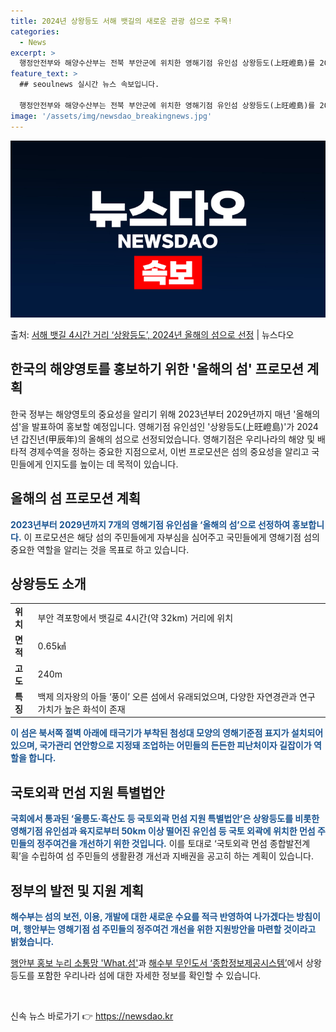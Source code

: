```yaml
---
title: 2024년 상왕등도 서해 뱃길의 새로운 관광 섬으로 주목!
categories:
  - News
excerpt: >
  행정안전부와 해양수산부는 전북 부안군에 위치한 영해기점 유인섬 상왕등도(上旺嶝島)를 2024년 갑진년(甲辰年…
feature_text: >
  ## seoulnews 실시간 뉴스 속보입니다.

  행정안전부와 해양수산부는 전북 부안군에 위치한 영해기점 유인섬 상왕등도(上旺嶝島)를 2024년 갑진년(甲辰年…
image: '/assets/img/newsdao_breakingnews.jpg'
---
```


![뉴스다오 속보](/assets/img/newsdao_breakingnews.jpg)

<p>출처: <a href="https://newsdao.kr/2888" rel="dofollow">서해 뱃길 4시간 거리 ‘상왕등도’, 2024년 올해의 섬으로 선정</a> | 뉴스다오</p>

<h2>한국의 해양영토를 홍보하기 위한 '올해의 섬' 프로모션 계획</h2>
<p data-ke-size="size16">한국 정부는 해양영토의 중요성을 알리기 위해 2023년부터 2029년까지 매년 '올해의 섬'을 발표하여 홍보할 예정입니다. 영해기점 유인섬인 '상왕등도(上旺嶝島)'가 2024년 갑진년(甲辰年)의 올해의 섬으로 선정되었습니다. 영해기점은 우리나라의 해양 및 배타적 경제수역을 정하는 중요한 지점으로서, 이번 프로모션은 섬의 중요성을 알리고 국민들에게 인지도를 높이는 데 목적이 있습니다.</p>

<h2>올해의 섬 프로모션 계획</h2>
<p><b><span style="color: #1a5490;">2023년부터 2029년까지 7개의 영해기점 유인섬을 ‘올해의 섬’으로 선정하여 홍보합니다.</span></b> 이 프로모션은 해당 섬의 주민들에게 자부심을 심어주고 국민들에게 영해기점 섬의 중요한 역할을 알리는 것을 목표로 하고 있습니다.</p>

<h2>상왕등도 소개</h2>
<table>
  <tr>
    <td><b>위치</b></td>
    <td>부안 격포항에서 뱃길로 4시간(약 32km) 거리에 위치</td>
  </tr>
  <tr>
    <td><b>면적</b></td>
    <td>0.65㎢</td>
  </tr>
  <tr>
    <td><b>고도</b></td>
    <td>240m</td>
  </tr>
  <tr>
    <td><b>특징</b></td>
    <td>백제 의자왕의 아들 ‘풍이’ 오른 섬에서 유래되었으며, 다양한 자연경관과 연구 가치가 높은 화석이 존재</td>
  </tr>
</table>

<p><b><span style="color: #1a5490;">이 섬은 북서쪽 절벽 아래에 태극기가 부착된 첨성대 모양의 영해기준점 표지가 설치되어 있으며, 국가관리 연안항으로 지정돼 조업하는 어민들의 든든한 피난처이자 길잡이가 역할을 합니다.</span></b></p>

<h2>국토외곽 먼섬 지원 특별법안</h2>
<p><b><span style="color: #1a5490;">국회에서 통과된 ‘울릉도·흑산도 등 국토외곽 먼섬 지원 특별법안’은 상왕등도를 비롯한 영해기점 유인섬과 육지로부터 50km 이상 떨어진 유인섬 등 국토 외곽에 위치한 먼섬 주민들의 정주여건을 개선하기 위한 것입니다.</span></b> 이를 토대로 ‘국토외곽 먼섬 종합발전계획’을 수립하여 섬 주민들의 생활환경 개선과 지배권을 공고히 하는 계획이 있습니다.</p>

<h2>정부의 발전 및 지원 계획</h2>
<p><b><span style="color: #1a5490;">해수부는 섬의 보전, 이용, 개발에 대한 새로운 수요를 적극 반영하여 나가겠다는 방침이며, 행안부는 영해기점 섬 주민들의 정주여건 개선을 위한 지원방안을 마련할 것이라고 밝혔습니다.</span></b></p>

<p><a href="https://www.instagram.com/what_island__">행안부 홍보 누리 소통망 'What.섬'</a>과 <a href="https://uii.mof.go.kr">해수부 무인도서 ‘종합정보제공시스템’</a>에서 상왕등도를 포함한 우리나라 섬에 대한 자세한 정보를 확인할 수 있습니다.</p>

<p data-ke-size="size16">&nbsp;</p> 

신속 뉴스 바로가기 👉 <a href="https://newsdao.kr" rel="dofollow">https://newsdao.kr</a>


